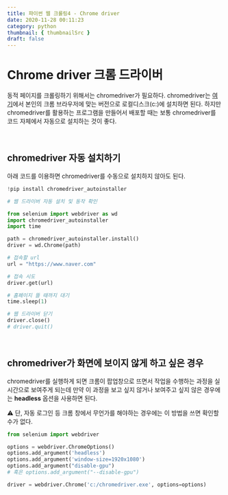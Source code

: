 ```yaml
---
title: 파이썬 웹 크롤링4 - Chrome driver
date: 2020-11-28 00:11:23
category: python
thumbnail: { thumbnailSrc }
draft: false
---
```


# Chrome driver 크롬 드라이버

동적 페이지를 크롤링하기 위해서는 chromedriver가 필요하다. chromedriver는 [여기](https://chromedriver.chromium.org/downloads)에서 본인의 크롬 브라우저에 맞는 버전으로 로컬디스크(c:)에 설치하면 된다. 하지만 chromedriver를 활용하는 프로그램을 만들어서 배포할 때는 보통 chromedriver를 코드 자체에서 자동으로 설치하는 것이 좋다.

</br>

## chromedriver 자동 설치하기

아래 코드를 이용하면 chromedriver를 수동으로 설치하지 않아도 된다.

```python
!pip install chromedriver_autoinstaller
```

```python
# 웹 드라이버 자동 설치 및 동작 확인

from selenium import webdriver as wd
import chromedriver_autoinstaller
import time

path = chromedriver_autoinstaller.install()
driver = wd.Chrome(path)

# 접속할 url
url = "https://www.naver.com"

# 접속 시도
driver.get(url)

# 홈페이지 뜰 때까지 대기
time.sleep(1)

# 웹 드라이버 닫기
driver.close()
# driver.quit()
```

</br>

## chromedriver가 화면에 보이지 않게 하고 싶은 경우

chromedriver를 실행하게 되면 크롬이 팝업창으로 뜨면서 작업을 수행하는 과정을 실시간으로 보여주게 되는데 만약 이 과정을 보고 싶지 않거나 보여주고 싶지 않은 경우에는 **headless** 옵션을 사용하면 된다.

⚠️ 단, 자동 로그인 등 크롬 창에서 무언가를 해야하는 경우에는 이 방법을 쓰면 확인할 수가 없다.

```python
from selenium import webdriver

options = webdriver.ChromeOptions()
options.add_argument('headless')
options.add_argument('window-size=1920x1080')
options.add_argument("disable-gpu")
# 혹은 options.add_argument("--disable-gpu")

driver = webdriver.Chrome('c:/chromedriver.exe', options=options)
```

